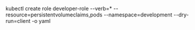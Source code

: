 kubectl create role developer-role  --verb=*  --resource=persistentvolumeclaims,pods --namespace=development --dry-run=client -o yaml